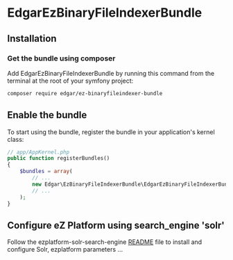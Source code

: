 # EdgarEzBinaryFileIndexerBundle

## Installation

### Get the bundle using composer

Add EdgarEzBinaryFileIndexerBundle by running this command from the terminal at the root of
your symfony project:

```bash
composer require edgar/ez-binaryfileindexer-bundle
```

## Enable the bundle

To start using the bundle, register the bundle in your application's kernel class:

```php
// app/AppKernel.php
public function registerBundles()
{
    $bundles = array(
        // ...
        new Edgar\EzBinaryFileIndexerBundle\EdgarEzBinaryFileIndexerBundle(),
        // ...
    );
}
```

## Configure eZ Platform using search_engine 'solr'

Follow the ezplatform-solr-search-engine [README](https://github.com/ezsystems/ezplatform-solr-search-engine/blob/master/README.md) file
to install and configure Solr, ezplatform parameters ...
